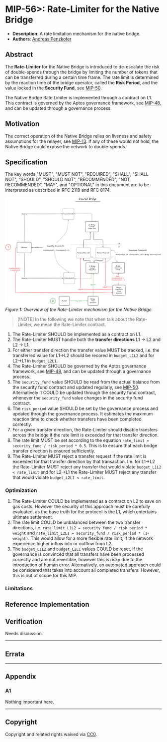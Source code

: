 # MIP-56>: Rate-Limiter for the Native Bridge
- **Description**: A rate limitation mechanism for the native bridge.
- **Authors**: [Andreas Penzkofer](mailto:andreas.penzkofer@movementlabs.xyz)

<!--
  READ MIP-1 BEFORE USING THIS TEMPLATE!

  This is the suggested template for new MIPs. After you have filled in the requisite fields, please delete these comments.

  Note that an MIP number will be assigned by an editor. When opening a pull request to submit your MIP, please use an abbreviated title in the filename, `mip-draft_title_abbrev.md`.

  The title should be 44 characters or less. It should not repeat the MIP number in title, irrespective of the category.

  The author should add himself as a code owner in the `.github/CODEOWNERS` file for the MIP.

  TODO: Remove this comment before finalizing.
-->

## Abstract

The **Rate-Limiter** for the Native Bridge is introduced to de-escalate the risk of double-spends through the bridge by limiting the number of tokens that can be transferred during a certain time frame. The rate limit is determined by the reaction time of the bridge operator, called the **Risk Period**, and the value locked in the **Security Fund**, see [MIP-50](https://github.com/movementlabsxyz/MIP/pull/50).

The Native Bridge Rate Limiter is implemented through a contract on L1. This contract is governed by the Aptos governance framework, see [MIP-48](https://github.com/movementlabsxyz/MIP/pull/48/), and can be updated through a governance process.

## Motivation

The correct operation of the Native Bridge relies on liveness and safety assumptions for the relayer, see [MIP-13](https://github.com/movementlabsxyz/MIP/tree/mip/security_falliblity/MIP/mip-46). If any of these would not hold, the Native Bridge could expose the network to double-spends.

## Specification


The key words "MUST", "MUST NOT", "REQUIRED", "SHALL", "SHALL NOT", "SHOULD", "SHOULD NOT", "RECOMMENDED", "NOT RECOMMENDED", "MAY", and "OPTIONAL" in this document are to be interpreted as described in RFC 2119 and RFC 8174.


![Overview](overview.png)
*Figure 1: Overview of the Rate-Limiter mechanism for the Native Bridge.*

> [!NOTE] In the following we note that when talk about the Rate-Limiter, we mean the Rate-Limiter contract.

1. The Rate-Limiter SHOULD be implemented as a contract on L1.
1. The Rate-Limiter MUST handle both the **transfer directions** L1 -> L2 and L2 -> L1. 
1. For either transfer direction the transfer value MUST be tracked, i.e. the transferred value for L1->L2 should be recored in `budget_L1L2` and for L2->L1 in `budget_L2L1`.
1. The Rate-Limiter SHOULD be governed by the Aptos governance framework, see [MIP-48](https://github.com/movementlabsxyz/MIP/pull/48/), and can be updated through a governance process.
1. The `security_fund` value SHOULD be read from the actual balance from the security fund contract and updated regularly, see [MIP-50](https://github.com/movementlabsxyz/MIP/pull/50). Alternatively it COULD be updated through the security fund contract, whenever the `security_fund` value changes in the security fund contract.
1. The `risk_period` value SHOULD be set by the governance process and updated through the governance process. It estimates the maximum reaction time to check whether transfers have been completed correctly.
1. For a given transfer direction, the Rate-Limiter should disable transfers across the bridge if the rate limit is exceeded for that transfer direction.
1. The rate limit MUST be set according to the equation `rate_limit = security_fund / risk_period * 0.5`. This is to ensure that each bridge transfer direction is ensured sufficiently.
1. The Rate-Limiter MUST reject a transfer request if the rate limit is exceeded for that transfer direction by that transaction. I.e. for L1->L2 the Rate-Limiter MUST reject any transfer that would violate `budget_L1L2 < rate_limit` and for L2->L1 the Rate-Limiter MUST reject any transfer that would violate `budget_L2L1 < rate_limit`.

### Optimization

1. The Rate-Limiter COULD be implemented as a contract on L2 to save on gas costs. However the security of this approach must be carefully evaluated, as the base truth for the protocol is the L1, which entertains ultimate settlement.
1. The rate limit COULD be unbalanced between the two transfer directions, i.e. `rate_limit_L1L2 = security_fund / risk_period * weight` and `rate_limit_L2L1 = security_fund / risk_period * (1-weight)`. This would allow for a more flexible rate limit, if the network experience higher inflow into or outflow from L2.
1. The `budget_L1L2` and `budget_L2L1` values COULD be reset, if the governance is convinced that all transfers have been processed correctly and are not revertible, however this is risky due to the introduction of human error. Alternatively, an automated approach could be considered that takes into account all completed transfers. However, this is out of scope for this MIP.

### Limitations


## Reference Implementation

<!--
  The Reference Implementation section should include links to and an overview of a minimal implementation that assists in understanding or implementing this specification. The reference implementation is not a replacement for the Specification section, and the proposal should still be understandable without it.

  TODO: Remove this comment before submitting
-->

## Verification

<!--

  All proposals must contain a section that discusses the various aspects of verification pertinent to the introduced changes. This section should address:

  1. **Correctness**: Ensure that the proposed changes behave as expected in all scenarios. Highlight any tests, simulations, or proofs done to validate the correctness of the changes.

  2. **Security Implications**: Address the potential security ramifications of the proposal. This includes discussing security-relevant design decisions, potential vulnerabilities, important discussions, implementation-specific guidance, and pitfalls. Mention any threats, risks, and mitigation strategies associated with the proposal.

  3. **Performance Impacts**: Outline any performance tests conducted and the impact of the proposal on system performance. This could be in terms of speed, resource consumption, or other relevant metrics.

  4. **Validation Procedures**: Describe any procedures, tools, or methodologies used to validate the proposal against its requirements or objectives. 

  5. **Peer Review and Community Feedback**: Highlight any feedback from peer reviews or the community that played a crucial role in refining the verification process or the proposal itself.


  TODO: Remove this comment before submitting
-->

Needs discussion.

---

## Errata
<!--
  Errata should be maintained after publication.

  1. **Transparency and Clarity**: An erratum acknowledges any corrections made post-publication, ensuring that readers are not misled and are always equipped with the most accurate information.

  2. **Accountability**: By noting errors openly, we maintain a high level of responsibility and ownership over our content. It’s an affirmation that we value precision and are ready to correct oversights.

  Each erratum should briefly describe the discrepancy and the correction made, accompanied by a reference to the date and version of the proposal in which the error was identified.

  TODO: Maintain this comment.
-->

---

## Appendix
<!--
  The Appendix should contain an enumerated list of reference materials and notes.

  When referenced elsewhere each appendix should be called out with [A<number>](#A<number>) and should have a matching header.

  TODO: Remove this comment before finalizing.

-->

### A1
Nothing important here.

---
## Copyright

Copyright and related rights waived via [CC0](../LICENSE.md).